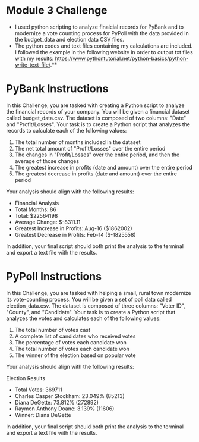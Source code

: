 # Module 3 Challenge
* I used python scripting to analyze finalcial records for PyBank and to modernize a vote counting process for PyPoll with the data provided in the budget_data and election data CSV files.
* The python codes and text files containing my calculations are included. I followed the example in the following website in order to output txt files with my results: https://www.pythontutorial.net/python-basics/python-write-text-file/.**


# PyBank Instructions

In this Challenge, you are tasked with creating a Python script to analyze the financial records of your company. You will be given a financial dataset called budget_data.csv. The dataset is composed of two columns: "Date" and "Profit/Losses".
Your task is to create a Python script that analyzes the records to calculate each of the following values:
  1. The total number of months included in the dataset
  2. The net total amount of "Profit/Losses" over the entire period
  3. The changes in "Profit/Losses" over the entire period, and then the average of those changes
  4. The greatest increase in profits (date and amount) over the entire period
  5. The greatest decrease in profits (date and amount) over the entire period

Your analysis should align with the following results: <br>
* Financial Analysis <br>
* Total Months: 86 <br>
* Total: $22564198 <br>
* Average Change: $-8311.11 <br>
* Greatest Increase in Profits: Aug-16 ($1862002) <br>
* Greatest Decrease in Profits: Feb-14 ($-1825558) <br>

In addition, your final script should both print the analysis to the terminal and export a text file with the results.

# PyPoll Instructions

In this Challenge, you are tasked with helping a small, rural town modernize its vote-counting process.
You will be given a set of poll data called election_data.csv. The dataset is composed of three columns: "Voter ID", "County", and "Candidate". Your task is to create a Python script that analyzes the votes and calculates each of the following values:
  1. The total number of votes cast
  2. A complete list of candidates who received votes
  3. The percentage of votes each candidate won
  4. The total number of votes each candidate won
  5. The winner of the election based on popular vote

Your analysis should align with the following results:

Election Results
*  Total Votes: 369711
* Charles Casper Stockham: 23.049% (85213)
* Diana DeGette: 73.812% (272892)
* Raymon Anthony Doane: 3.139% (11606)
* Winner: Diana DeGette <br>

In addition, your final script should both print the analysis to the terminal and export a text file with the results.